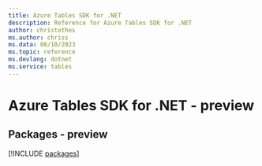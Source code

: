 ```yaml
---
title: Azure Tables SDK for .NET
description: Reference for Azure Tables SDK for .NET
author: christothes
ms.author: chriss
ms.data: 08/10/2023
ms.topic: reference
ms.devlang: dotnet
ms.service: tables
---
```

# Azure Tables SDK for .NET - preview
## Packages - preview
[!INCLUDE [packages](tables-index.md)]